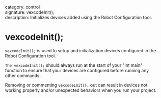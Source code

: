 category: control  
signature: vexcodeInit();  
description: Initializes devices added using the Robot Configuration tool.

# vexcodeInit();

`vexcodeInit();` is used to setup and initialization devices configured in the Robot Configuration tool. 

`The vexcodeInit();` should always run at the start of your "int main" function to ensure that your devices are configured before running any other commands.

Removing or commenting `vexcodeInit();` out can result in devices not working properly and/or unexpected behaviors when you run your project.

<advanced>
</advanced>